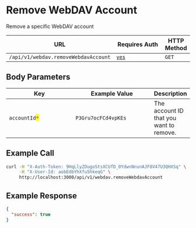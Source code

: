 # Remove WebDAV Account

Remove a specific WebDAV account

<table><thead><tr><th>URL</th><th width="200.33333333333331">Requires Auth</th><th>HTTP Method</th></tr></thead><tbody><tr><td><code>/api/v1/webdav.removeWebdavAccount</code></td><td><a href="../../authentication-endpoints/"><code>yes</code></a></td><td><code>GET</code></td></tr></tbody></table>

## Body Parameters

<table><thead><tr><th width="205">Key</th><th width="226.33333333333331">Example Value</th><th>Description</th></tr></thead><tbody><tr><td><code>accountId</code><mark style="color:red;"><code>*</code></mark></td><td><code>P3Gru7ocFCd4vpKEs</code></td><td>The account ID that you want to remove.</td></tr></tbody></table>

## Example Call

```bash
curl -H "X-Auth-Token: 9HqLlyZOugoStsXCUfD_0YdwnNnunAJF8V47U3QHXSq" \
     -H "X-User-Id: aobEdbYhXfu5hkeqG" \
     http://localhost:3000/api/v1/webdav.removeWebdavAccount
```

## Example Response

```json
{
  "success": true
}
```
